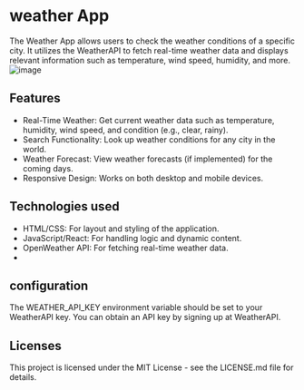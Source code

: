 # weather App
The Weather App allows users to check the weather conditions of a specific city. It utilizes the WeatherAPI to fetch real-time weather data and displays relevant information such as temperature, wind speed, humidity, and more.
![image](https://github.com/user-attachments/assets/729a3cd3-bd32-4f17-84c5-e24962c6ed73)

## Features
- Real-Time Weather: Get current weather data such as temperature, humidity, wind speed, and condition (e.g., clear, rainy).
- Search Functionality: Look up weather conditions for any city in the world.
- Weather Forecast: View weather forecasts (if implemented) for the coming days.
- Responsive Design: Works on both desktop and mobile devices.

## Technologies used
- HTML/CSS: For layout and styling of the application.
- JavaScript/React: For handling logic and dynamic content.
- OpenWeather API: For fetching real-time weather data.
- 
## configuration
The WEATHER_API_KEY environment variable should be set to your WeatherAPI key. You can obtain an API key by signing up at WeatherAPI.

## Licenses
This project is licensed under the MIT License - see the LICENSE.md file for details.



